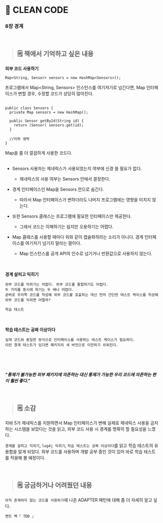 # **📖 CLEAN CODE**
### **8장 경계**
<br>   

> ## 🗒️ 책에서 기억하고 싶은 내용  
**외부 코드 사용하기**   
```
Map<String, Sensor> sensors = new HashMap<Sensors>();
```
프로그램에서 Map<String, Sensors> 인스턴스를 여기저기로 넘긴다면, Map 인터페이스가 변할 경우, 수정할 코드가 상당히 많아진다.
<br><br>

```
public class Sensors {
  private Map sensors = new HashMap();

  public Sensor getById(String id) {
    return (Sensor) sensors.get(id);
  }

  //이하 생략
}
```
Map을 좀 더 깔끔하게 사용한 코드다.
<br><br>

- Sensors 사용자는 제네릭스가 사용되었는지 여부에 신경 쓸 필요가 없다.
  - 제네릭스의 사용 여부는 Sensors 안에서 결정한다.

- 경계 인터페이스인 Map을 Sensors 안으로 숨긴다.
  - 따라서 Map 인터페이스가 변하더라도 나머지 프로그램에는 영향을 미치지 않는다.

- 또한 Sensors 클래스는 프로그램에 필요한 인터페이스만 제공한다.
  - 그래서 코드는 이해하기는 쉽지만 오용하기는 어렵다.
  
- Map 클래스를 사용할 때마다 위와 같이 캡슐화하라는 소리가 아니다. 경계 인터페이스를 여기저기 넘기지 말라는 말이다.   
  - Map 인스턴스를 공개 API의 인수로 넘기거나 반환값으로 사용하지 않는다.
<br><br><br>

**경계 살피고 익히기**   
```
외부 코드를 익히기는 어렵다. 외부 코드를 통합하기도 어렵다.   
두 가지를 동시에 하기는 두 배나 어렵다.   
곧바로 우리쪽 코드를 작성해 외부 코드를 호출하는 대신 먼저 간단한 테스트 케이스를 작성해 외부 코드를 익히면 어떨까?
```
`학습 테스트`
<br><br><br>

**학습 테스트는 공짜 이상이다**   
```
실제 코드와 동일한 방식으로 인터페이스를 사용하는 테스트 케이스가 필요하다.   
이런 경계 테스트가 있다면 패키지의 새 버전으로 이전하기 쉬워진다.
```
<br><br><br>

***"통제가 불가능한 외부 패키지에 의존하는 대신 통제가 가능한 우리 코드에 의존하는 편이 훨씬 좋다."***
<br><br><br>

> ## 🗒️ 소감
자바 5가 제네릭스를 지원하면서 Map 인터페이스가 변해 실제로 제네릭스 사용을 금지하는 시스템을 보았다는 것을 읽고, 외부 코드 사용 시 경계를 명확히 할 필요성을 느꼈다.

`경계를 살피고 익히기`, `log4j 익히기`, `학습 테스트는 공짜 이상이다`를 읽고 학습 테스트의 유용함을 알게 되었다.
외부 코드를 사용하며 개발 공부 중인 것이 있어 바로 학습 테스트를 적용해 볼 예정이다.
<br><br><br>

> ## 🗒️ 궁금하거나 어려웠던 내용
`아직 존재하지 않는 코드를 사용하기`에 나온 ADAPTER 패턴에 대해 좀 더 자세히 알고 싶다.


`켄트 벡『 TDD 』`
